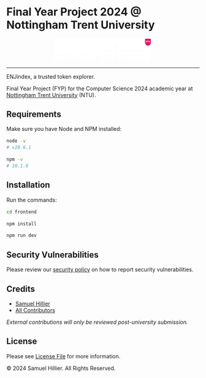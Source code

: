 # Final Year Project 2024 @ Nottingham Trent University

<div align="center">
    <img src="frontend/src/assets/images/ntuLogoTitle.webp" alt="Nottingham Trent University Logo" width="250">
</div>

---

ENJindex, a trusted token explorer.

Final Year Project (FYP) for the Computer Science 2024 academic year at [Nottingham Trent University](https://ntu.ac.uk) (NTU).

## Requirements

Make sure you have Node and NPM installed:

```bash
node -v
# v20.6.1
```
```bash
npm -v
# 10.1.0
```

## Installation

Run the commands:
```bash
cd frontend
```
```bash
npm install
```
```bash
npm run dev
```

## Security Vulnerabilities

Please review our [security policy](https://github.com/Zyphaex/enjindex/security/policy) on how to report security vulnerabilities.

## Credits

- [Samuel Hillier](https://github.com/Zyphaex)
- [All Contributors](https://github.com/Zyphaex/enjindex/contributors)

*External contributions will only be reviewed post-university submission.*

## License

Please see [License File](https://github.com/Zyphaex/enjindex/blob/main/LICENSE) for more information.

© 2024 Samuel Hillier. All Rights Reserved.
